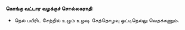 **கொங்கு வட்டார வழக்குச் சொல்லகராதி**
- நெல் பயிரிட சேற்றில் உழும் உழவு. சேத்தொழவு ஓட்டிநெல்லு வெதக்கணும்.

